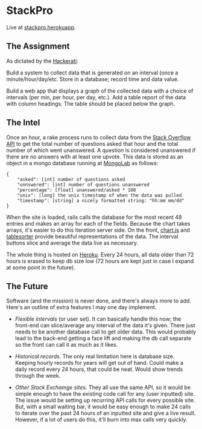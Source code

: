 # StackPro

Live at [stackpro.herokuapp](http://www.stackpro.herokuapp.com).

## The Assignment
As dictated by the [Hackerati](http://www.thehackerati.com):

Build a system to collect data that is generated on an interval (once a minute/hour/day/etc. Store in a database; record time and data value. 

Build a web app that displays a graph of the collected data with a choice of intervals (per min, per hour, per day, etc.). Add a table report of the data with column headings. The table should be placed below the graph. 

## The Intel
Once an hour, a rake process runs to collect data from the [Stack Overflow API](https://api.stackexchange.com/docs/questions) to get the total number of questions asked that hour and the total number of which went unanswered. A question is considered unanswered if there are no answers with at least one upvote. This data is stored as an object in a mongo database running at [MongoLab](https://mongolab.com/welcome/) as follows:

    {
        "asked": [int] number of questions asked
        "unnswered": [int] number of questions unanswered
        "percentage": [float] unanswered/asked * 100
        "unix": [long] the unix timestamp of when the data was pulled
        "timestamp": [string] a nicely formatted string: "hh:mm mm/dd"
    }

When the site is loaded, rails calls the database for the most recent 48 entries and makes an array for each of the fields. Because the chart takes arrays, it's easier to do this iteration server side. On the front, [chart.js](http://www.chartjs.org) and [tablesorter](http://tablesorter.com/docs/) provide beautiful representations of the data. The interval buttons slice and average the data live as necessary. 

The whole thing is hosted on [Heroku](http://www.heroku.com). Every 24 hours, all data older than 72 hours is erased to keep db size low (72 hours are kept just in case I expand at some point in the future).

## The Future
Software (and the mission) is never done, and there's always more to add. Here's an outline of extra features I may one day implement. 

* *Flexible intervals* (or user set). It can basically handle this now; the front-end can slice/average any interval of the data it's given. There just needs to be another database call to get older data. This would probably lead to the back-end getting a face lift and making the db call separate so the front can call it as much as it likes.  

* *Historical records*. The only real limitation here is database size. Keeping hourly records for years will get out of hand. Could make a daily record every 24 hours, that could be neat. Would show trends through the week. 

* *Other Stack Exchamge sites*. They all use the same API, so it would be simple enough to have the existing code call for any (user inputted) site. The issue would be setting up recurring API calls for every possible site. But, with a small waiting bar, it would be easy enough to make 24 calls to iterate over the past 24 hours of an inputted site and give a live result. However, if a lot of users do this, it'll burn into max calls very quickly. 
